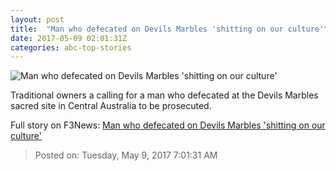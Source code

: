 ```yaml
---
layout: post
title:  "Man who defecated on Devils Marbles 'shitting on our culture'"
date: 2017-05-09 02:01:31Z
categories: abc-top-stories
---
```


![Man who defecated on Devils Marbles 'shitting on our culture'](http://www.abc.net.au/news/image/8509840-1x1-700x700.jpg)

Traditional owners a calling for a man who defecated at the Devils Marbles sacred site in Central Australia to be prosecuted.


Full story on F3News: [Man who defecated on Devils Marbles 'shitting on our culture'](http://www.f3nws.com/n/nPbzXE)

> Posted on: Tuesday, May 9, 2017 7:01:31 AM
